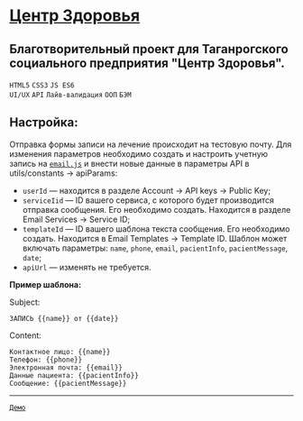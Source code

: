 # <a href="https://artyemsavchenko.github.io/mrc-zdorovie/index.html" target="_blank">Центр Здоровья</a>

## Благотворительный проект для Таганрогского социального предприятия "Центр Здоровья".
`HTML5` `CSS3` `JS ES6`  
`UI/UX` `API` `Лайв-валидация` `ООП` `БЭМ`

**Настройка:**
---
Отправка формы записи на лечение происходит на тестовую почту.
Для изменения параметров необходимо создать и настроить учетную запись на [`email.js`](https://www.emailjs.com/) и внести новые данные в параметры API в utils/constants -> apiParams:
* `userId` — находится в разделе Account -> API keys -> Public Key; 
* `serviсeIid` — ID вашего сервиса, с которого будет производится отправка сообщения. Его необходимо создать. Находится в разделе Email Services -> Service ID;
* `templateId` — ID вашего шаблона текста сообщения. Его необходимо создать. Находится в Email Templates -> Template ID.
Шаблон может включать параметры: `name`, `phone`, `email`, `pacientInfo`, `pacientMessage`, `date`;
* `apiUrl` — изменять не требуется.

**Пример шаблона:**

Subject:
```
ЗАПИСЬ {{name}} от {{date}}  
```
Content:
```
Контактное лицо: {{name}}  
Телефон: {{phone}}  
Электронная почта: {{email}}  
Данные пациента: {{pacientInfo}}  
Сообщение: {{pacientMessage}}
```
---
<a href="https://artyemsavchenko.github.io/mrc-zdorovie/index.html" target="_blank">`Демо`</a>
